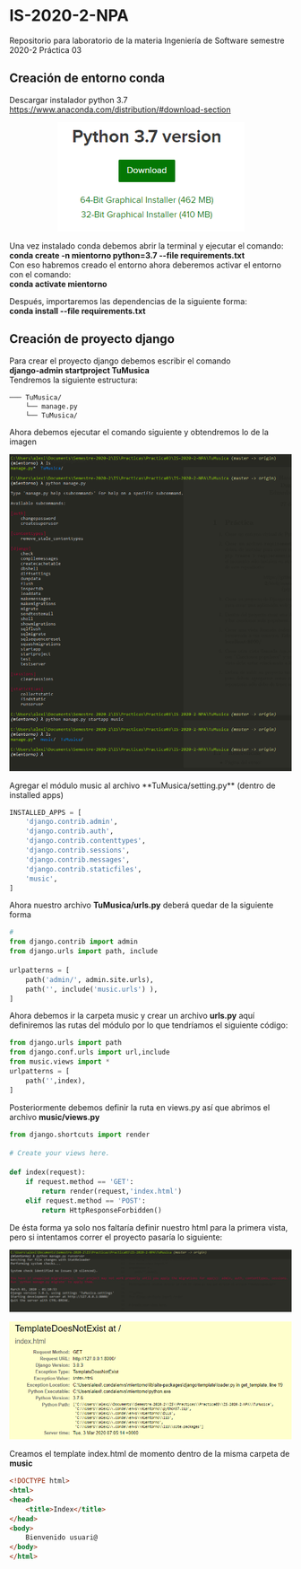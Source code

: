 # IS-2020-2-NPA

Repositorio para laboratorio de la materia Ingeniería de Software semestre 2020-2
Práctica 03

## Creación de entorno conda 
Descargar instalador python 3.7  https://www.anaconda.com/distribution/#download-section    

<p align="center"> 
<img src="img/instalador.png">
</p>   
 
Una vez instalado conda debemos abrir la terminal y ejecutar el comando:    
**conda create -n mientorno python=3.7 --file requirements.txt**    
Con eso habremos creado el entorno ahora deberemos activar el entorno con el comando:    
**conda activate mientorno**    


Después, importaremos las dependencias de la siguiente forma:    
**conda install --file requirements.txt**  

## Creación de proyecto django  
Para crear el proyecto django debemos escribir el comando    
**django-admin startproject TuMusica**  
Tendremos la siguiente estructura:  
```
─── TuMusica/  
	└── manage.py   
	└── TuMusica/  
``` 
Ahora debemos ejecutar el comando siguiente y obtendremos lo de la imagen  

<p align="center"> 
<img src="img/musica.png">
</p>   
Agregar el módulo music al archivo **TuMusica/setting.py** (dentro de installed apps)  

```python
INSTALLED_APPS = [
    'django.contrib.admin',
    'django.contrib.auth',
    'django.contrib.contenttypes',
    'django.contrib.sessions',
    'django.contrib.messages',
    'django.contrib.staticfiles',
    'music',
]
```
Ahora nuestro archivo **TuMusica/urls.py**  deberá quedar de la siguiente forma  

```python
#
from django.contrib import admin
from django.urls import path, include

urlpatterns = [
    path('admin/', admin.site.urls),
    path('', include('music.urls') ),
]
```

Ahora debemos ir la carpeta music y crear un archivo **urls.py** aquí definiremos las rutas del módulo  por lo que tendríamos el siguiente código:  

```python
from django.urls import path
from django.conf.urls import url,include
from music.views import *
urlpatterns = [
    path('',index),
]
```  
Posteriormente debemos definir la ruta en views.py así que abrimos el archivo **music/views.py**  

```python
from django.shortcuts import render

# Create your views here.

def index(request):
    if request.method == 'GET':
        return render(request,'index.html')
    elif request.method == 'POST':
        return HttpResponseForbidden()
```  
De ésta forma ya solo nos faltaría definir nuestro html para la primera vista, pero si intentamos correr el proyecto pasaría lo siguiente:

<p align="center"> 
<img src="img/start.png">
</p>  

<p align="center"> 
<img src="img/error.png">
</p>  

Creamos el template index.html de momento dentro de la misma carpeta de **music**  

```html
<!DOCTYPE html>
<html>
<head>
	<title>Index</title>
</head>
<body>
	Bienvenido usuari@
</body>
</html>
```    


